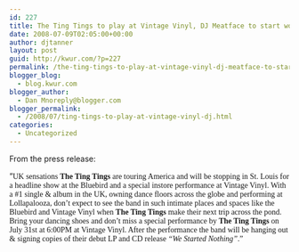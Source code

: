 ```yaml
---
id: 227
title: The Ting Tings to play at Vintage Vinyl, DJ Meatface to start working on his game
date: 2008-07-09T02:05:00+00:00
author: djtanner
layout: post
guid: http://kwur.com/?p=227
permalink: /the-ting-tings-to-play-at-vintage-vinyl-dj-meatface-to-start-working-on-his-game/
blogger_blog:
  - blog.kwur.com
blogger_author:
  - Dan Mnoreply@blogger.com
blogger_permalink:
  - /2008/07/ting-tings-to-play-at-vintage-vinyl-dj.html
categories:
  - Uncategorized
---
```

<div class="pf-content">
  <p>
    From the press release:
  </p>
  
  <p>
    &#8220;<span style="font-family:Bookman Old Style;">UK sensations <strong>The Ting Tings</strong> are touring America and will be stopping in St. Louis for a headline show at the Bluebird and a special instore performance at Vintage Vinyl. With a #1 single & album in the UK, owning dance floors across the globe and performing at Lollapalooza, don&#8217;t expect to see the band in such intimate places and spaces like the Bluebird and Vintage Vinyl when </span><span style="font-family:Bookman Old Style;"><strong>The Ting Tings</strong> make their next trip across the pond. Bring your dancing shoes and don&#8217;t miss a special performance by <strong>The Ting Tings</strong> on July 31st at 6:00PM at Vintage Vinyl. After the </span><span style="font-family:Bookman Old Style;">performance the band will be hanging out & signing copies of their debut LP and CD release <em>&#8220;We Started Nothing&#8221;</em>.&#8221;<br /></span>
  </p>
</div>